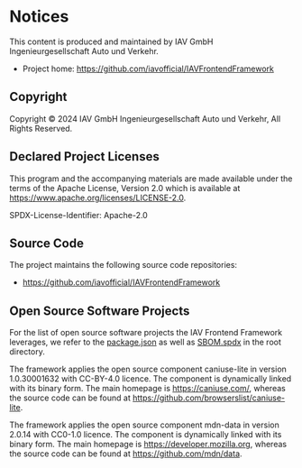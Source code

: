 # Notices

This content is produced and maintained by IAV GmbH Ingenieurgesellschaft Auto und Verkehr.

* Project home: https://github.com/iavofficial/IAVFrontendFramework

## Copyright

Copyright © 2024 IAV GmbH Ingenieurgesellschaft Auto und Verkehr, All Rights Reserved.

## Declared Project Licenses

This program and the accompanying materials are made available under the terms
of the Apache License, Version 2.0 which is available at
https://www.apache.org/licenses/LICENSE-2.0.

SPDX-License-Identifier: Apache-2.0

## Source Code

The project maintains the following source code repositories:

* https://github.com/iavofficial/IAVFrontendFramework

## Open Source Software Projects

For the list of open source software projects the IAV Frontend Framework leverages, we refer to the [package.json](./package.json) as well as [SBOM.spdx](./SBOM.spdx) in the root directory.

The framework applies the open source component caniuse-lite in version 1.0.30001632 with CC-BY-4.0 licence. 
The component is dynamically linked with its binary form. The main homepage is https://caniuse.com/, whereas the source code can be found at https://github.com/browserslist/caniuse-lite.

The framework applies the open source component mdn-data in version 2.0.14 with CC0-1.0 licence. 
The component is dynamically linked with its binary form. The main homepage is https://developer.mozilla.org, whereas the source code can be found at https://github.com/mdn/data.
